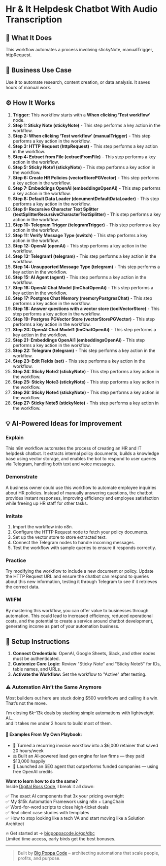 # Hr & It Helpdesk Chatbot With Audio Transcription

## 🚀 What It Does
This workflow automates a process involving stickyNote, manualTrigger, httpRequest.

## 💼 Business Use Case
Use it to automate research, content creation, or data analysis. It saves hours of manual work.

## ⚙️ How It Works
1.  **Trigger:** This workflow starts with a **When clicking ‘Test workflow’** node.
2. **Step 1: Sticky Note (stickyNote)** - This step performs a key action in the workflow.
3. **Step 2: When clicking ‘Test workflow’ (manualTrigger)** - This step performs a key action in the workflow.
4. **Step 3: HTTP Request (httpRequest)** - This step performs a key action in the workflow.
5. **Step 4: Extract from File (extractFromFile)** - This step performs a key action in the workflow.
6. **Step 5: Sticky Note1 (stickyNote)** - This step performs a key action in the workflow.
7. **Step 6: Create HR Policies (vectorStorePGVector)** - This step performs a key action in the workflow.
8. **Step 7: Embeddings OpenAI (embeddingsOpenAi)** - This step performs a key action in the workflow.
9. **Step 8: Default Data Loader (documentDefaultDataLoader)** - This step performs a key action in the workflow.
10. **Step 9: Recursive Character Text Splitter (textSplitterRecursiveCharacterTextSplitter)** - This step performs a key action in the workflow.
11. **Step 10: Telegram Trigger (telegramTrigger)** - This step performs a key action in the workflow.
12. **Step 11: Verify Message Type (switch)** - This step performs a key action in the workflow.
13. **Step 12: OpenAI (openAi)** - This step performs a key action in the workflow.
14. **Step 13: Telegram1 (telegram)** - This step performs a key action in the workflow.
15. **Step 14: Unsupported Message Type (telegram)** - This step performs a key action in the workflow.
16. **Step 15: AI Agent (agent)** - This step performs a key action in the workflow.
17. **Step 16: OpenAI Chat Model (lmChatOpenAi)** - This step performs a key action in the workflow.
18. **Step 17: Postgres Chat Memory (memoryPostgresChat)** - This step performs a key action in the workflow.
19. **Step 18: Answer questions with a vector store (toolVectorStore)** - This step performs a key action in the workflow.
20. **Step 19: Postgres PGVector Store (vectorStorePGVector)** - This step performs a key action in the workflow.
21. **Step 20: OpenAI Chat Model1 (lmChatOpenAi)** - This step performs a key action in the workflow.
22. **Step 21: Embeddings OpenAI1 (embeddingsOpenAi)** - This step performs a key action in the workflow.
23. **Step 22: Telegram (telegram)** - This step performs a key action in the workflow.
24. **Step 23: Edit Fields (set)** - This step performs a key action in the workflow.
25. **Step 24: Sticky Note2 (stickyNote)** - This step performs a key action in the workflow.
26. **Step 25: Sticky Note3 (stickyNote)** - This step performs a key action in the workflow.
27. **Step 26: Sticky Note4 (stickyNote)** - This step performs a key action in the workflow.
28. **Step 27: Sticky Note5 (stickyNote)** - This step performs a key action in the workflow.

## 💡 AI-Powered Ideas for Improvement
### Explain
This n8n workflow automates the process of creating an HR and IT helpdesk chatbot. It extracts internal policy documents, builds a knowledge base using vector storage, and enables the bot to respond to user queries via Telegram, handling both text and voice messages.

### Demonstrate
A business owner could use this workflow to automate employee inquiries about HR policies. Instead of manually answering questions, the chatbot provides instant responses, improving efficiency and employee satisfaction while freeing up HR staff for other tasks.

### Imitate
1. Import the workflow into n8n.
2. Configure the HTTP Request node to fetch your policy documents.
3. Set up the vector store to store extracted text.
4. Connect the Telegram nodes to handle incoming messages.
5. Test the workflow with sample queries to ensure it responds correctly.

### Practice
Try modifying the workflow to include a new document or policy. Update the HTTP Request URL and ensure the chatbot can respond to queries about this new information, testing it through Telegram to see if it retrieves the correct data.

### WIIFM
By mastering this workflow, you can offer value to businesses through automation. This could lead to increased efficiency, reduced operational costs, and the potential to create a service around chatbot development, generating income as part of your automation business.

## 🔧 Setup Instructions
1. **Connect Credentials:** OpenAI, Google Sheets, Slack, and other nodes must be authenticated.
2. **Customize Core Logic:** Review "Sticky Note" and "Sticky Note5" for IDs, table names, and URLs.
3. **Activate the Workflow:** Set the workflow to "Active" after testing.

### ⚠️ Automation Ain’t the Same Anymore

Most builders out here are stuck doing $500 workflows and calling it a win.  
That’s not the move.  

I'm closing $6k–$13k deals by stacking simple automations with lightweight AI...  
and it takes me under 2 hours to build most of them.

#### 🧠 Examples From My Own Playbook:
- 🔁 Turned a recurring invoice workflow into a $6,000 retainer that saved 20 hours/week  
- ⚖️ Built an AI-powered lead gen engine for law firms — they paid $13,000 happily  
- 🚀 Launched an SEO agent that outperforms funded companies — using free OpenAI credits  

**Want to learn how to do the same?**  
Inside [Digital Boss Code](https://bigpoppacode.io/go/dbc), I break it all down:

✅ The exact AI components that 3x your pricing overnight  
✅ My $15k Automation Framework using n8n + LangChain  
✅ Word-for-word scripts to close high-ticket deals  
✅ Real client case studies with templates  
✅ How to stop looking like a tech VA and start moving like a Solution Architect  

🔥 Get started at → [bigpoppacode.io/go/dbc](https://bigpoppacode.io/go/dbc)  
Limited time access, early birds get the best bonuses.

---
> Built by [Big Poppa Code](https://bigpoppacode.io) – architecting automations that scale people, profits, and purpose.
